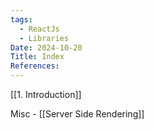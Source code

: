 ```yaml
---
tags:
  - ReactJs
  - Libraries
Date: 2024-10-20
Title: Index
References:
---
```

[[1. Introduction]]

Misc
	- [[Server Side Rendering]]